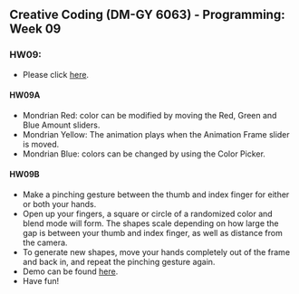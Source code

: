 ## Creative Coding (DM-GY 6063) - Programming: Week 09

### HW09:
- Please click [here](https://lauren-tsao-dm-gy-6063-2024fall-b.github.io/HW09/).

#### HW09A
- Mondrian Red: color can be modified by moving the Red, Green and Blue Amount sliders.
- Mondrian Yellow: The animation plays when the Animation Frame slider is moved.
- Mondrian Blue: colors can be changed by using the Color Picker.

#### HW09B
- Make a pinching gesture between the thumb and index finger for either or both your hands.
- Open up your fingers, a square or circle of a randomized color and blend mode will form. The shapes scale depending on how large the gap is between your thumb and index finger, as well as distance from the camera.
- To generate new shapes, move your hands completely out of the frame and back in, and repeat the pinching gesture again.
- Demo can be found [here](https://drive.google.com/file/d/1g1bWzyEPrzzbnQOxlNhNeb0TrSW2aINS/view?usp=sharing).
- Have fun!